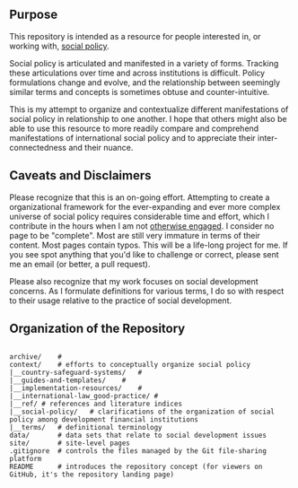 ## Purpose

This repository is intended as a resource for people interested in, or working with, [social policy](http://applied-anthro.com/terms/social-policy/).

Social policy is articulated and manifested in a variety of forms.  Tracking these articulations over time and across institutions is difficult.  Policy formulations change and evolve, and the relationship between seemingly similar terms and concepts is sometimes obtuse and counter-intuitive.

This is my attempt to organize and contextualize different manifestations of social policy in relationship to one another.  I hope that others might also be able to use this resource to more readily compare and comprehend manifestations of international social policy and to appreciate their inter-connectedness and their nuance.  

## Caveats and Disclaimers

Please recognize that this is an on-going effort. Attempting to create a organizational framework for the ever-expanding and ever more complex universe of social policy requires considerable time and effort, which I contribute in the hours when I am not [otherwise engaged](http://aaron-kyle.com). I consider no page to be "complete". Most are still very immature in terms of their content. Most pages contain typos. This will be a life-long project for me. If you see spot anything that you'd like to challenge or correct, please sent me an email (or better, a pull request).

Please also recognize that my work focuses on social development concerns. As I formulate definitions for various terms, I do so with respect to their usage relative to the practice of social development.

<!--
I should also emphasise how much I continue to struggle to account for what constitutes 'social policy'.
-->

## Organization of the Repository


```

archive/	# 
context/	# efforts to conceptually organize social policy
|__country-safeguard-systems/	# 
|__guides-and-templates/	# 
|__implementation-resources/	# 
|__international-law_good-practice/	# 
|__ref/	# references and literature indices
|__social-policy/	# clarifications of the organization of social policy among development financial institutions
|__terms/	# definitional terminology
data/		# data sets that relate to social development issues
site/		# site-level pages
.gitignore	# controls the files managed by the Git file-sharing platform
README		# introduces the repository concept (for viewers on GitHub, it's the repository landing page) 

```


